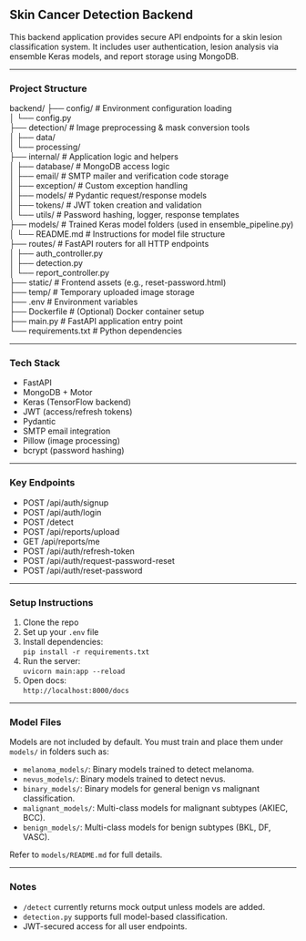 ## Skin Cancer Detection Backend

This backend application provides secure API endpoints for a skin lesion classification system. It includes user authentication, lesion analysis via ensemble Keras models, and report storage using MongoDB.

---

### Project Structure

backend/
├── config/ # Environment configuration loading  
│ └── config.py  
├── detection/ # Image preprocessing & mask conversion tools  
│ ├── data/  
│ └── processing/  
├── internal/ # Application logic and helpers  
│ ├── database/ # MongoDB access logic  
│ ├── email/ # SMTP mailer and verification code storage  
│ ├── exception/ # Custom exception handling  
│ ├── models/ # Pydantic request/response models  
│ ├── tokens/ # JWT token creation and validation  
│ └── utils/ # Password hashing, logger, response templates  
├── models/ # Trained Keras model folders (used in ensemble_pipeline.py)  
│ └── README.md # Instructions for model file structure  
├── routes/ # FastAPI routers for all HTTP endpoints  
│ ├── auth_controller.py  
│ ├── detection.py  
│ └── report_controller.py  
├── static/ # Frontend assets (e.g., reset-password.html)  
├── temp/ # Temporary uploaded image storage  
├── .env # Environment variables  
├── Dockerfile # (Optional) Docker container setup  
├── main.py # FastAPI application entry point  
└── requirements.txt # Python dependencies

---

### Tech Stack

- FastAPI
- MongoDB + Motor
- Keras (TensorFlow backend)
- JWT (access/refresh tokens)
- Pydantic
- SMTP email integration
- Pillow (image processing)
- bcrypt (password hashing)

---

### Key Endpoints

- POST /api/auth/signup
- POST /api/auth/login
- POST /detect
- POST /api/reports/upload
- GET /api/reports/me
- POST /api/auth/refresh-token
- POST /api/auth/request-password-reset
- POST /api/auth/reset-password

---

### Setup Instructions

1. Clone the repo
2. Set up your `.env` file
3. Install dependencies:  
   `pip install -r requirements.txt`
4. Run the server:  
   `uvicorn main:app --reload`
5. Open docs:  
   `http://localhost:8000/docs`

---

### Model Files

Models are not included by default. You must train and place them under `models/` in folders such as:

- `melanoma_models/`: Binary models trained to detect melanoma.
- `nevus_models/`: Binary models trained to detect nevus.
- `binary_models/`: Binary models for general benign vs malignant classification.
- `malignant_models/`: Multi-class models for malignant subtypes (AKIEC, BCC).
- `benign_models/`: Multi-class models for benign subtypes (BKL, DF, VASC).

Refer to `models/README.md` for full details.

---

### Notes

- `/detect` currently returns mock output unless models are added.
- `detection.py` supports full model-based classification.
- JWT-secured access for all user endpoints.
